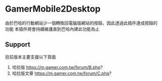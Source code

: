 # GamerMobile2Desktop

由於巴哈的行動網站少一個轉換回電腦版網站的按鈕，因此透過此插件達成按鈕的功能
本插件將會持續維護直到巴哈內建此功能為止

## Support

目前版本主要支援以下頁面
1. 哈拉版 https://m.gamer.com.tw/forum/B.php?
2. 哈拉版文章 https://m.gamer.com.tw/forum/C.php?
